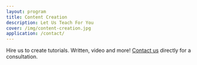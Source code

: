 ```yaml
---
layout: program
title: Content Creation
description: Let Us Teach For You
cover: /img/content-creation.jpg
application: /contact/
---
```


Hire us to create tutorials. Written, video and more! <a href="/contact/">Contact us</a> directly for a consultation.

